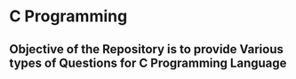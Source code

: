 # C Programming
## Objective of the Repository is to provide Various types of Questions for C Programming Language